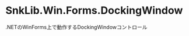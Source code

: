 SnkLib.Win.Forms.DockingWindow
==============================

.NETのWinForms上で動作するDockingWindowコントロール
